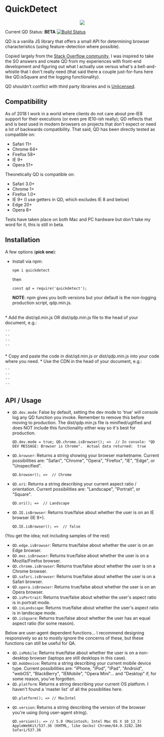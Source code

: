 # QuickDetect

<p align="center">
	<img src="https://image.ibb.co/dL6xkx/qd_mascot.png">
</p>

Current QD Status: **BETA** [![Build Status](https://travis-ci.org/paul-HPA/quickdetect.svg?branch=master)](https://travis-ci.org/paul-HPA/quickdetect)

QD is a vanilla JS library that offers a small API for determining browser characteristics (using feature-detection where possible). 

Copied largely from the [Stack Overflow community](https://stackoverflow.com/questions/9847580/how-to-detect-safari-chrome-ie-firefox-and-opera-browser), I was inspired to take the SO answers and create QD from my experiences with front-end development and figuring out what I actually use versus what's a bell-and-whistle that I don't really need (that said there a couple just-for-funs here like QD.isSquare and the logging functionality). 

QD shouldn't conflict with third party libraries and is [Unlicensed](http://unlicense.org/).

## Compatibility

As of 2018 I work in a world where clients do not care about pre-IE8 support for their executions (or even pre IE10-ish really); QD reflects that and is best used in modern browsers on projects that don't expect or need a lot of backwards compatibility. That said, QD has been directly tested as compatible on:

*   Safari 11+
*   Chrome 64+
*   Firefox 58+
*   IE 9+
*   Opera 51+

Theoretically QD is compatible on:

*   Safari 3.0+
*   Chrome 1+
*   Firefox 1.0+
*   IE 9+ (I use getters in QD, which excludes IE 8 and below)
*   Edge 20+
*   Opera 8+

Tests have taken place on both Mac and PC hardware but don't take my word for it, this is still in beta.

## Installation

A few options (**pick one**):

*   Install via npm: <pre>`npm i quickdetect`</pre> then <pre>`const qd = require('quickdetect');`</pre> **NOTE**: npm gives you both versions but your default is the non-logging production script, qdp.min.js. <br/>
<br/>
*   Add the dist/qd.min.js OR dist/qdp.min.js file to the head of your document, e.g.: <pre>`<head>`<br />`<lots of other tags>`<br />`<script src="path/to/qdp.min.js"></script>`<br />`</head>`</pre>
*   Copy and paste the code in dist/qd.min.js or dist/qdp.min.js into your code where you need.
*   Use the CDN in the head of your document, e.g.: <pre>`<head>`<br />`<lots of other tags>`<br />`<script src="https://cdn.jsdelivr.net/npm/quickdetect@0.3.0/dist/qdp.min.js"></script>`<br />`</head>`</pre>

## API / Usage


*   `QD.dev.mode`: False by default, setting the dev mode to 'true' will console log any QD function you invoke. Remember to remove this before moving to production. The dist/qdp.min.js file is minified/uglified and does NOT include this functionality either way so it's best for production. <pre>`QD.dev.mode = true;
  QD.chrome.isBrowser(); =>  // In console: "QD DEV MESSAGE: Browser is Chrome".  Actual data returned:  true`</pre>
*   `QD.browser`: Returns a string showing your browser marketname. Current possibilities are: "Safari", "Chrome", "Opera", "Firefox", "IE", "Edge", or "Unspecified".<pre>`QD.browser(); =>  // Chrome`</pre>
*   `QD.ori`: Returns a string describing your current aspect ratio / orientation. Current possibilities are: "Landscape", "Portrait", or "Square".<pre>`QD.ori(); =>  // Landscape`</pre>
*   `QD.IE.isBrowser`: Returns true/false about whether the user is on an IE browser (IE 9+).<pre>`QD.IE.isBrowser(); =>  // false`</pre>

(You get the idea; not including samples of the rest)
*   `QD.edge.isBrowser`: Returns true/false about whether the user is on an Edge browser.
*   `QD.moz.isBrowser`: Returns true/false about whether the user is on a Mozilla/Firefox browser.
*   `QD.chrome.isBrowser`: Returns true/false about whether the user is on a Chrome browser.
*   `QD.safari.isBrowser`: Returns true/false about whether the user is on a Safari browser.
*   `QD.opera.isBrowser`: Returns true/false about whether the user is on an Opera browser.
*   `QD.isPortrait`: Returns true/false about whether the user's aspect ratio is in portrait mode.
*   `QD.isLandscape`: Returns true/false about whether the user's aspect ratio is in landscape mode.
*   `QD.isSquare`: Returns true/false about whether the user has an equal aspect ratio (for some reason).

Below are user-agent dependent functions... I recommend designing responsively so as to mostly ignore the concerns of these, but these functions can still be useful for QA. 
*   `QD.isMobile`: Returns true/false about whether the user is on a non-desktop browser (laptops are still desktops in this case).
* 	`QD.mobDevice`: Returns a string describing your current mobile device type. Current possibilities are: "iPhone, "iPod", "iPad", "Android", "webOS", "BlackBerry", "IEMobile", "Opera Mini"... and "Desktop" if, for some reason, you've forgotten.
* 	`QD.platform`: Returns a string describing your current OS platform. I haven't found a 'master list' of all the possiblities here.<pre>`QD.platform(); => // MacIntel`</pre>
* 	`QD.version`: Returns a string describing the version of the browser you're using (long user-agent string).<pre>`QD.version(); => // 5.0 (Macintosh; Intel Mac OS X 10_13_3) AppleWebKit/537.36 (KHTML, like Gecko) Chrome/64.0.3282.186 Safari/537.36`</pre>
